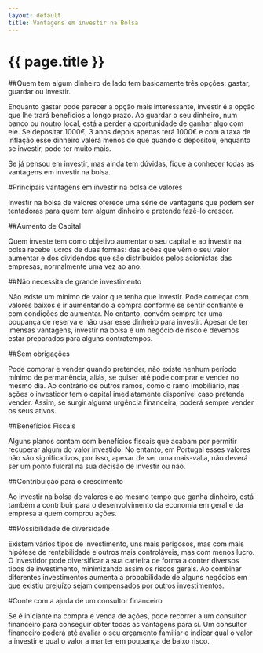 ```yaml
---
layout: default
title: Vantagens em investir na Bolsa
---
```


# {{ page.title }}

##Quem tem algum dinheiro de lado tem basicamente três opções: gastar, guardar ou investir.

Enquanto gastar pode parecer a opção mais interessante, investir é a opção que lhe trará benefícios a longo prazo. Ao guardar o seu dinheiro, num banco ou noutro local, está a perder a oportunidade de ganhar algo com ele. Se depositar 1000€, 3 anos depois apenas terá 1000€ e com a taxa de inflação esse dinheiro valerá menos do que quando o depositou, enquanto se investir, pode ter muito mais.

Se já pensou em investir, mas ainda tem dúvidas, fique a conhecer todas as vantagens em investir na bolsa.

#Principais vantagens em investir na bolsa de valores

Investir na bolsa de valores oferece uma série de vantagens que podem ser tentadoras para quem tem algum dinheiro e pretende fazê-lo crescer.

##Aumento de Capital

Quem investe tem como objetivo aumentar o seu capital e ao investir na bolsa recebe lucros de duas formas: das ações que vêm o seu valor aumentar e dos dividendos que são distribuídos pelos acionistas das empresas, normalmente uma vez ao ano.

##Não necessita de grande investimento

Não existe um mínimo de valor que tenha que investir. Pode começar com valores baixos e ir aumentando a compra conforme se sentir confiante e com condições de aumentar. No entanto, convém sempre ter uma poupança de reserva e não usar esse dinheiro para investir. Apesar de ter imensas vantagens, investir na bolsa é um negócio de risco e devemos estar preparados para alguns contratempos.

##Sem obrigações

Pode comprar e vender quando pretender, não existe nenhum período mínimo de permanência, aliás, se quiser até pode comprar e vender no mesmo dia. Ao contrário de outros ramos, como o ramo imobiliário, nas ações o investidor tem o capital imediatamente disponível caso pretenda vender. Assim, se surgir alguma urgência financeira, poderá sempre vender os seus ativos.

##Benefícios Fiscais

Alguns planos contam com benefícios fiscais que acabam por permitir recuperar algum do valor investido. No entanto, em Portugal esses valores não são significativos, por isso, apesar de ser uma mais-valia, não deverá ser um ponto fulcral na sua decisão de investir ou não.

##Contribuição para o crescimento

Ao investir na bolsa de valores e ao mesmo tempo que ganha dinheiro, está também a contribuir para o desenvolvimento da economia em geral e da empresa a quem comprou ações.

##Possibilidade de diversidade

Existem vários tipos de investimento, uns mais perigosos, mas com mais hipótese de rentabilidade e outros mais controláveis, mas com menos lucro. O investidor pode diversificar a sua carteira de forma a conter diversos tipos de investimento, minimizando assim os riscos gerais. Ao combinar diferentes investimentos aumenta a probabilidade de alguns negócios em que existiu prejuízo sejam compensados por outros investimentos.

#Conte com a ajuda de um consultor financeiro

Se é iniciante na compra e venda de ações, pode recorrer a um consultor financeiro para conseguir obter todas as vantagens para si. Um consultor financeiro poderá até avaliar o seu orçamento familiar e indicar qual o valor a investir e qual o valor a manter em poupança de baixo risco.
